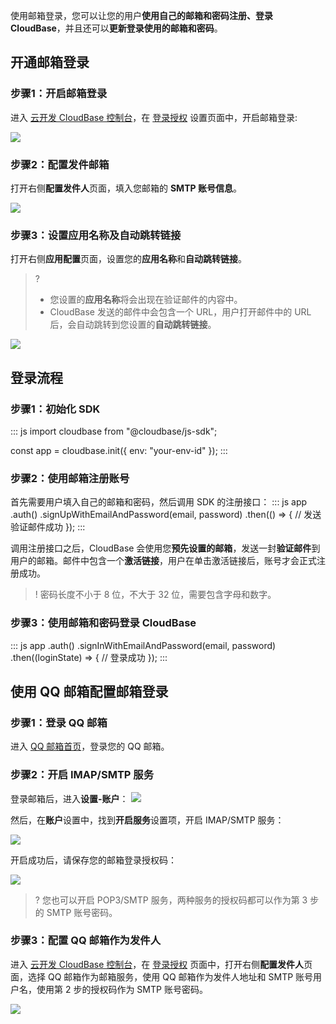 使用邮箱登录，您可以让您的用户**使用自己的邮箱和密码注册、登录 CloudBase**，并且还可以**更新登录使用的邮箱和密码**。

## 开通邮箱登录

### 步骤1：开启邮箱登录

进入 [云开发 CloudBase 控制台](https://console.cloud.tencent.com/tcb/env/index)，在 [登录授权](https://console.cloud.tencent.com/tcb/env/login) 设置页面中，开启邮箱登录:

![](https://main.qcloudimg.com/raw/8fa15115bce561b9a17cf188e4802565.png)

### 步骤2：配置发件邮箱

打开右侧**配置发件人**页面，填入您邮箱的 **SMTP 账号信息**。

![](https://main.qcloudimg.com/raw/d2dc0f0a3ae35169d1da4623f95b361b.png)

### 步骤3：设置应用名称及自动跳转链接

打开右侧**应用配置**页面，设置您的**应用名称**和**自动跳转链接**。

>? 
> - 您设置的**应用名称**将会出现在验证邮件的内容中。
> - CloudBase 发送的邮件中会包含一个 URL，用户打开邮件中的 URL 后，会自动跳转到您设置的**自动跳转链接**。

![](https://main.qcloudimg.com/raw/9a959e873b751455de27e3a517cafb20.png)

## 登录流程

### 步骤1：初始化 SDK
<dx-codeblock>
:::  js
import cloudbase from "@cloudbase/js-sdk";

const app = cloudbase.init({
  env: "your-env-id"
});
:::
</dx-codeblock>

### 步骤2：使用邮箱注册账号

首先需要用户填入自己的邮箱和密码，然后调用 SDK 的注册接口：
<dx-codeblock>
:::  js
app
  .auth()
  .signUpWithEmailAndPassword(email, password)
  .then(() => {
    // 发送验证邮件成功
  });
:::
</dx-codeblock>

调用注册接口之后，CloudBase 会使用您**预先设置的邮箱**，发送一封**验证邮件**到用户的邮箱。邮件中包含一个**激活链接**，用户在单击激活链接后，账号才会正式注册成功。

>! 密码长度不小于 8 位，不大于 32 位，需要包含字母和数字。

### 步骤3：使用邮箱和密码登录 CloudBase
<dx-codeblock>
:::  js
app
  .auth()
  .signInWithEmailAndPassword(email, password)
  .then((loginState) => {
    // 登录成功
  });
:::
</dx-codeblock>


## 使用 QQ 邮箱配置邮箱登录

### 步骤1：登录 QQ 邮箱

进入 [QQ 邮箱首页](https://mail.qq.com/)，登录您的 QQ 邮箱。

### 步骤2：开启 IMAP/SMTP 服务

登录邮箱后，进入**设置-账户**：
![](https://main.qcloudimg.com/raw/56006c0c6971c11142379eda62564f82.png)

然后，在**账户**设置中，找到**开启服务**设置项，开启 IMAP/SMTP 服务：

![](https://main.qcloudimg.com/raw/dbf325fbdc0d776e6ca451248cc3aaf4/%E9%82%AE%E7%AE%B1%E7%99%BB%E5%BD%95-2.2.png)

开启成功后，请保存您的邮箱登录授权码：

![](https://main.qcloudimg.com/raw/29b26a35a4303f7014de7de6aa554f2e/%E9%82%AE%E7%AE%B1%E7%99%BB%E5%BD%952-3.png)

>? 您也可以开启 POP3/SMTP 服务，两种服务的授权码都可以作为第 3 步的 SMTP 账号密码。

### 步骤3：配置 QQ 邮箱作为发件人

进入 [云开发 CloudBase 控制台](https://console.cloud.tencent.com/tcb/env/index)，在 [登录授权](https://console.cloud.tencent.com/tcb/env/login) 页面中，打开右侧**配置发件人**页面，选择 QQ 邮箱作为邮箱服务，使用 QQ 邮箱作为发件人地址和 SMTP 账号用户名，使用第 2 步的授权码作为 SMTP 账号密码。

![](https://main.qcloudimg.com/raw/b8652c581c50ccade3aeaddf87510b70.png)
